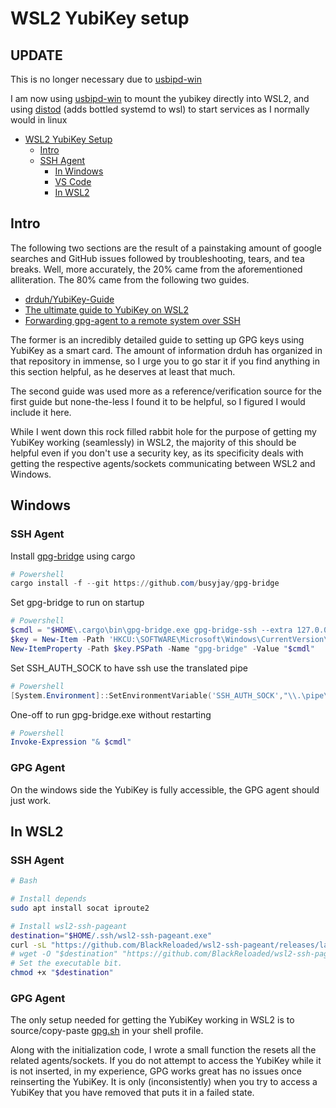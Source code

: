 # WSL2 YubiKey setup

## UPDATE

This is no longer necessary due to [usbipd-win](https://github.com/dorssel/usbipd-win)

I am now using [usbipd-win](https://github.com/dorssel/usbipd-win) to mount the yubikey directly into WSL2, and using [distod](https://github.com/nullpo-head/wsl-distrod) (adds bottled systemd to wsl) to start services as I normally would in linux

- [WSL2 YubiKey Setup](#wsl2-yubikey-setup)
  - [Intro](#Intro)
  - [SSH Agent](#ssh-agent)
    - [In Windows](#in-windows)
    - [VS Code](#vs-code)
    - [In WSL2](#in-wsl2)

## Intro

The following two sections are the result of a painstaking amount of google searches and GitHub issues followed by troubleshooting, tears, and tea breaks. Well, more accurately, the 20% came from the aforementioned alliteration. The 80% came from the following two guides.

- [drduh/YubiKey-Guide](https://github.com/drduh/YubiKey-Guide)
- [The ultimate guide to YubiKey on WSL2](https://dev.to/dzerycz/series/11353)
- [Forwarding gpg-agent to a remote system over SSH](https://wiki.gnupg.org/AgentForwarding)

The former is an incredibly detailed guide to setting up GPG keys using YubiKey as a smart card. The amount of information drduh has organized in that repository in immense, so I urge you to go star it if you find anything in this section helpful, as he deserves at least that much.

The second guide was used more as a reference/verification source for the first guide but none-the-less I found it to be helpful, so I figured I would include it here.

While I went down this rock filled rabbit hole for the purpose of getting my YubiKey working (seamlessly) in WSL2, the majority of this should be helpful even if you don't use a security key, as its specificity deals with getting the respective agents/sockets communicating between WSL2 and Windows.

<!-- TODO ssh/git config to use gpnupg -->
<!-- TODO setting up remote gpg/ssh forwarding  -->

## Windows

### SSH Agent

Install [gpg-bridge](https://github.com/BusyJay/gpg-bridge) using cargo

```powershell
# Powershell
cargo install -f --git https://github.com/busyjay/gpg-bridge
```

Set gpg-bridge to run on startup

```powershell
# Powershell
$cmdl = "$HOME\.cargo\bin\gpg-bridge.exe gpg-bridge-ssh --extra 127.0.0.1:4321 --ssh \\.\pipe\gpg-bridge-ssh --detach"
$key = New-Item -Path 'HKCU:\SOFTWARE\Microsoft\Windows\CurrentVersion\Run' -Force
New-ItemProperty -Path $key.PSPath -Name "gpg-bridge" -Value "$cmdl"
```

Set SSH_AUTH_SOCK to have ssh use the translated pipe

```powershell
# Powershell
[System.Environment]::SetEnvironmentVariable('SSH_AUTH_SOCK',"\\.\pipe\gpg-bridge-ssh")
```

One-off to run gpg-bridge.exe without restarting

```powershell
# Powershell
Invoke-Expression "& $cmdl"
```

### GPG Agent

On the windows side the YubiKey is fully accessible, the GPG agent should just work.

## In WSL2

### SSH Agent

```sh
# Bash

# Install depends
sudo apt install socat iproute2

# Install wsl2-ssh-pageant
destination="$HOME/.ssh/wsl2-ssh-pageant.exe"
curl -sL "https://github.com/BlackReloaded/wsl2-ssh-pageant/releases/latest/download/wsl2-ssh-pageant.exe" -o "$destination"
# wget -O "$destination" "https://github.com/BlackReloaded/wsl2-ssh-pageant/releases/latest/download/wsl2-ssh-pageant.exe"
# Set the executable bit.
chmod +x "$destination"
```

### GPG Agent

The only setup needed for getting the YubiKey working in WSL2 is to source/copy-paste [gpg.sh](wsl/gpg.sh) in your shell profile.

Along with the initialization code, I wrote a small function the resets all the related agents/sockets. If you do not attempt to access the YubiKey while it is not inserted, in my experience, GPG works great has no issues once reinserting the YubiKey. It is only (inconsistently) when you try to access a YubiKey that you have removed that puts it in a failed state.
